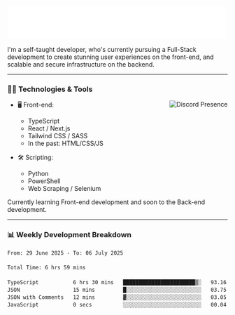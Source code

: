 <img src="assets/wave.svg" alt=":wave:" />

I'm a self-taught developer, who's currently pursuing a Full-Stack development to create stunning user experiences on the front-end, and scalable and secure infrastructure on the backend.

---

### 🧑‍💻 Technologies & Tools

<a href="https://discord.com/users/414304208649453568" target="_blank" rel="nofollow">
   <img src="https://lanyard-profile-readme.vercel.app/api/414304208649453568?idleMessage=Probably%20doing%20something%20else..." alt="Discord Presence" align="right">
</a>

- 🖥️ Front-end:

  - TypeScript
  - React / Next.js
  - Tailwind CSS / SASS
  - In the past: HTML/CSS/JS

- 🛠 Scripting:

  - Python
  - PowerShell
  - Web Scraping / Selenium

Currently learning Front-end development and soon to the Back-end development.

---

### 📊 Weekly Development Breakdown

<!--START_SECTION:waka-->

```txt
From: 29 June 2025 - To: 06 July 2025

Total Time: 6 hrs 59 mins

TypeScript           6 hrs 30 mins   ███████████████████████▒░   93.16 %
JSON                 15 mins         █░░░░░░░░░░░░░░░░░░░░░░░░   03.75 %
JSON with Comments   12 mins         ▓░░░░░░░░░░░░░░░░░░░░░░░░   03.05 %
JavaScript           0 secs          ░░░░░░░░░░░░░░░░░░░░░░░░░   00.04 %
```

<!--END_SECTION:waka-->
